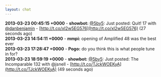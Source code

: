 ```yaml
---
layout: chat
---
```

**2013-03-23 00:45:15 +0000** - **showbot:** [@5by5](http://twitter.com/5by5): Just posted: Quit! 17 with [@danbenjamin](http://twitter.com/danbenjamin) - [http://t.co/xI2w5EG576](http://t.co/xI2w5EG576) (27 seconds ago)  
**2013-03-23 14:54:11 +0000** - **mmpi:** opening of Amplified 48 was the best ever  
**2013-03-23 17:28:47 +0000** - **Pogo:** do you think this is what people tune in for?  
**2013-03-23 18:59:19 +0000** - **showbot:** [@5by5](http://twitter.com/5by5): Just posted: The Incomparable 132 with @jsnell - [http://t.co/TJckWOEKyA](http://t.co/TJckWOEKyA) (49 seconds ago)  
